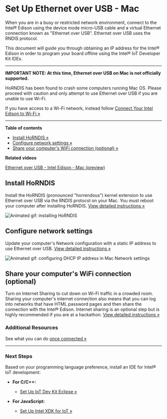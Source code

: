 # Set Up Ethernet over USB - Mac

When you are in a busy or restricted network environment, connect to the Intel® Edison using the device mode micro-USB cable and a virtual Ethernet connection known as "Ethernet over USB". Ethernet over USB uses the RNDIS protocol.

This document will guide you through obtaining an IP address for the Intel® Edison in order to program your board offline using the Intel® IoT Developer Kit IDEs.

---

**IMPORTANT NOTE: At this time, Ethernet over USB on Mac is not officially supported.**

HoRNDIS has been found to crash some computers running Mac OS. Please proceed with caution and only attempt to use Ethernet over USB if you are unable to use Wi-Fi.

If you have access to a Wi-Fi network, instead follow [Connect Your Intel Edison to Wi-Fi »](/connectivity/wifi/connect.md)

---


**Table of contents**

* [Install HoRNDIS »](#install-horndis)
* [Configure network settings »](#configure-network-settings)
* [Share your computer's WiFi connection (optional) »](#share-your-computers-wifi-connection-optional)


**Related videos**

[Ethernet over USB - Intel Edison - Mac (preview)](https://drive.google.com/open?id=0B2ywC78pxngCSlJtbTNmNGhVVEU&authuser=0)


## Install HoRNDIS

Install the HoRNDIS (pronounced "horrendous") kernel extension to use Ethernet over USB via the RNDIS protocol on your Mac. You must reboot your computer after installing HoRNDIS. [View detailed instructions »](details-install_horndis.md)

![Animated gif: installing HoRNDIS](images/install_horndis-animated.gif)


## Configure network settings

Update your computer's Network configuration with a static IP address to use Ethernet over USB. [View detailed instructions »](details-configure_mac_network.md)

![Animated gif: configuring DHCP IP address in Mac Network settings](images/configure_mac_network-animated.gif)


## Share your computer's WiFi connection (optional)

Turn on Internet Sharing to cut down on Wi-Fi traffic in a crowded room. Sharing your computer's internet connection also means that you can log into networks that have HTML password pages and then share the connection with the Intel® Edison. Internet sharing is an optional step but is highly recommended if you are at a hackathon. [View detailed instructions »](details-share_internet.md)


### Additional Resources

See what you can do [once connected »](/connectivity/ethernet_over_usb/shared/once_connected.md)

---

### Next Steps

Based on your programming language preference, install an IDE for Intel® IoT development:

* **For C/C++:**
  * [Set Up IoT Dev Kit Eclipse »](/ide_setup/eclipse/)

* **For JavaScript:**
  * [Set Up Intel XDK for IoT »](/ide_setup/xdk/)

